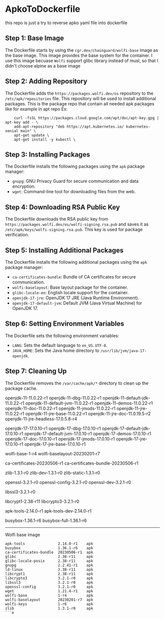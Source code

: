 # ApkoToDockerfile
this repo is just a try to reverse apko yaml file into dockerfile

## Step 1: Base Image

The Dockerfile starts by using the `cgr.dev/chainguard/wolfi-base` image as the base image. This image provides the base system for the container.
I use this image becuase `Wolfi` support glibc library instead of musl, so that I didn't choose alpine as a base image

## Step 2: Adding Repository

The Dockerfile adds the `https://packages.wolfi.dev/os` repository to the `/etc/apk/repositories` file. This repository will be used to install additional packages.
This is the package repo that contain all needed apk packages
like for example in apt repo Ex:
```
    curl -fsSL https://packages.cloud.google.com/apt/doc/apt-key.gpg | apt-key add - \
    add-apt-repository "deb https://apt.kubernetes.io/ kubernetes-xenial main" \
    apt-get update \
    apt-get install -y kubectl \
```

## Step 3: Installing Packages

The Dockerfile installs the following packages using the `apk` package manager:

- `gnupg`: GNU Privacy Guard for secure communication and data encryption.
- `wget`: Command-line tool for downloading files from the web.

## Step 4: Downloading RSA Public Key

The Dockerfile downloads the RSA public key from `https://packages.wolfi.dev/os/wolfi-signing.rsa.pub` and saves it as `/etc/apk/keys/wolfi-signing.rsa.pub`. This key is used for package verification.

## Step 5: Installing Additional Packages

The Dockerfile installs the following additional packages using the `apk` package manager:

- `ca-certificates-bundle`: Bundle of CA certificates for secure communication.
- `wolfi-baselayout`: Base layout package for the container.
- `glibc-locale-en`: English locale support for the container.
- `openjdk-17-jre`: OpenJDK 17 JRE (Java Runtime Environment).
- `openjdk-17-default-jvm`: Default JVM (Java Virtual Machine) for OpenJDK 17.

## Step 6: Setting Environment Variables

The Dockerfile sets the following environment variables:

- `LANG`: Sets the default language to `en_US.UTF-8`.
- `JAVA_HOME`: Sets the Java home directory to `/usr/lib/jvm/java-17-openjdk`.

## Step 7: Cleaning Up

The Dockerfile removes the `/var/cache/apk/*` directory to clean up the package cache.


openjdk-11-11.0.22-r1
openjdk-11-dbg-11.0.22-r1
openjdk-11-default-jdk-11.0.22-r1
openjdk-11-default-jvm-11.0.22-r1
openjdk-11-demos-11.0.22-r1
openjdk-11-doc-11.0.22-r1
openjdk-11-jmods-11.0.22-r1
openjdk-11-jre-11.0.22-r1
openjdk-11-jre-base-11.0.22-r1
openjdk-11-jre-doc-11.0.19.5-r2
openjdk-11-jre-headless-17.0.5.8-r4

openjdk-17-17.0.10-r1
openjdk-17-dbg-17.0.10-r1
openjdk-17-default-jdk-17.0.10-r1
openjdk-17-default-jvm-17.0.10-r1
openjdk-17-demos-17.0.10-r1
openjdk-17-doc-17.0.10-r1
openjdk-17-jmods-17.0.10-r1
openjdk-17-jre-17.0.10-r1
openjdk-17-jre-base-17.0.10-r1


wolfi-base-1-r4
wolfi-baselayout-20230201-r7


ca-certificates-20230506-r1
ca-certificates-bundle-20230506-r1


zlib-1.3.1-r0
zlib-dev-1.3.1-r0
zlib-static-1.3.1-r0

openssl-3.2.1-r0
openssl-config-3.2.1-r0
openssl-dev-3.2.1-r0

libssl3-3.2.1-r0

libcrypt1-2.38-r11
libcrypto3-3.2.1-r0


apk-tools-2.14.0-r1
apk-tools-dev-2.14.0-r1

busybox-1.36.1-r6
busybox-full-1.36.1-r6

---
Wolfi base image
```
apk-tools               2.14.0-r1    apk   
busybox                 1.36.1-r6    apk   
ca-certificates-bundle  20230506-r1  apk   
glibc                   2.38-r11     apk   
glibc-locale-posix      2.38-r11     apk   
gnupg                   2.2.41-r1    apk   
ld-linux                2.38-r11     apk   
libcrypt1               2.38-r11     apk   
libcrypto3              3.2.1-r0     apk   
libssl3                 3.2.1-r0     apk   
openssl-config          3.2.1-r0     apk   
wget                    1.21.4-r1    apk   
wolfi-base              1-r4         apk   
wolfi-baselayout        20230201-r7  apk   
wolfi-keys              1-r6         apk   
zlib                    1.3.1-r0     apk
```e